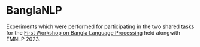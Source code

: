 # BanglaNLP
Experiments which were performed for participating in the two shared tasks for the [First Workshop on Bangla Language Processing](https://blp-workshop.github.io/sharedtasks) held alongwith EMNLP 2023.

